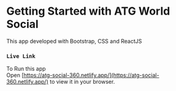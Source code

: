 # Getting Started with ATG World Social

This app developed with Bootstrap, CSS and ReactJS
### `Live Link`

To Run this app\
Open [https://atg-social-360.netlify.app/](https://atg-social-360.netlify.app/) to view it in your browser.



